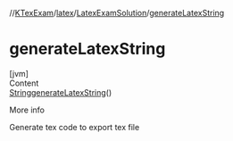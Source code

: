 //[KTexExam](../../../index.md)/[latex](../index.md)/[LatexExamSolution](index.md)/[generateLatexString](generate-latex-string.md)



# generateLatexString  
[jvm]  
Content  
[String](https://docs.oracle.com/javase/8/docs/api/java/lang/String.html)[generateLatexString](generate-latex-string.md)()  
  
More info  


Generate tex code to export tex file

  




